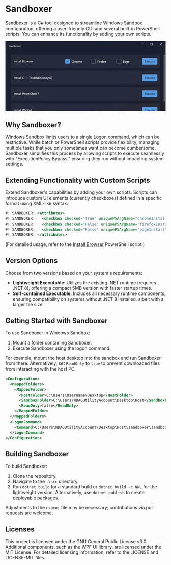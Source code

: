 
# Sandboxer

Sandboxer is a C# tool designed to streamline Windows Sandbox configuration, offering a user-friendly GUI and several built-in PowerShell scripts. You can enhance its functionality by adding your own scripts.


<p align="center">
  <img align="center" width="700" height="auto" src="https://raw.githubusercontent.com/Slluxx/Sandboxer/main/screenshot.jpg">
</p>


## Why Sandboxer?

Windows Sandbox limits users to a single Logon command, which can be restrictive. While batch or PowerShell scripts provide flexibility, managing multiple tasks that you only sometimes want can become cumbersome. Sandboxer simplifies this process by allowing scripts to execute seamlessly with "ExecutionPolicy Bypass," ensuring they run without impacting system settings.

## Extending Functionality with Custom Scripts

Extend Sandboxer's capabilities by adding your own scripts. Scripts can introduce custom UI elements (currently checkboxes) defined in a specific format using XML-like syntax:

```xml
#! SANDBOXER: <attributes>
#! SANDBOXER:   <checkbox checked="True" uniquePSArgName="chromeInstall">Chrome</checkbox>
#! SANDBOXER:   <checkbox checked="False" uniquePSArgName="firefoxInstall">Firefox</checkbox>
#! SANDBOXER:   <checkbox checked="False" uniquePSArgName="edgeInstall">Edge</checkbox>
#! SANDBOXER: </attributes>
```

(For detailed usage, refer to the [Install Browser](https://github.com/Slluxx/Sandboxer/blob/main/src/Resources/Install%20Browser.ps1) PowerShell script.)

## Version Options

Choose from two versions based on your system's requirements:
- **Lightweight Executable**: Utilizes the existing .NET runtime (requires .NET 8), offering a compact 5MB version with faster startup times.
- **Self-contained Executable**: Includes all necessary runtime components, ensuring compatibility on systems without .NET 8 installed, albeit with a larger file size.

## Getting Started with Sandboxer

To use Sandboxer in Windows Sandbox:
1. Mount a folder containing Sandboxer.
2. Execute Sandboxer using the logon command.
   
For example, mount the host desktop into the sandbox and run Sandboxer from there. Alternatively, set `ReadOnly` to `true` to prevent downloaded files from interacting with the host PC.

```xml
<Configuration>
  <MappedFolders>
    <MappedFolder>
      <HostFolder>C:\Users\Username\Desktop</HostFolder>
      <SandboxFolder>C:\Users\WDAGUtilityAccount\Desktop\Host</SandboxFolder>
      <ReadOnly>false</ReadOnly>
    </MappedFolder>
  </MappedFolders>
  <LogonCommand>
    <Command>C:\Users\WDAGUtilityAccount\Desktop\Host\sandboxer\sandboxer.exe</Command>
  </LogonCommand>
</Configuration>
```

## Building Sandboxer

To build Sandboxer:
1. Clone the repository.
2. Navigate to the `.\src` directory.
3. Run `dotnet build` for a standard build or `dotnet build -c NNL` for the lightweight version. Alternatively, use `dotnet publish` to create deployable packages.

Adjustments to the `csproj` file may be necessary; contributions via pull requests are welcome.

## Licenses

This project is licensed under the GNU General Public License v3.0. Additional components, such as the WPF UI library, are licensed under the MIT License. For detailed licensing information, refer to the LICENSE and LICENSE-MIT files.
